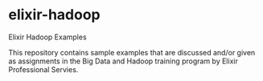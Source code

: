 # elixir-hadoop
Elixir Hadoop Examples

This repository contains sample examples that are discussed and/or given as assignments in the Big Data and Hadoop training program by Elixir Professional Servies.
